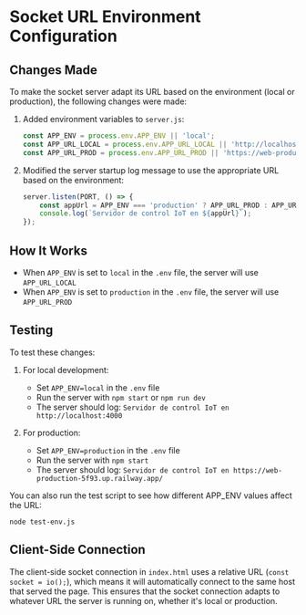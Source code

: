 # Socket URL Environment Configuration

## Changes Made

To make the socket server adapt its URL based on the environment (local or production), the following changes were made:

1. Added environment variables to `server.js`:
   ```javascript
   const APP_ENV = process.env.APP_ENV || 'local';
   const APP_URL_LOCAL = process.env.APP_URL_LOCAL || 'http://localhost:4000';
   const APP_URL_PROD = process.env.APP_URL_PROD || 'https://web-production-5f93.up.railway.app/';
   ```

2. Modified the server startup log message to use the appropriate URL based on the environment:
   ```javascript
   server.listen(PORT, () => {
       const appUrl = APP_ENV === 'production' ? APP_URL_PROD : APP_URL_LOCAL;
       console.log(`Servidor de control IoT en ${appUrl}`);
   });
   ```

## How It Works

- When `APP_ENV` is set to `local` in the `.env` file, the server will use `APP_URL_LOCAL`
- When `APP_ENV` is set to `production` in the `.env` file, the server will use `APP_URL_PROD`

## Testing

To test these changes:

1. For local development:
   - Set `APP_ENV=local` in the `.env` file
   - Run the server with `npm start` or `npm run dev`
   - The server should log: `Servidor de control IoT en http://localhost:4000`

2. For production:
   - Set `APP_ENV=production` in the `.env` file
   - Run the server with `npm start`
   - The server should log: `Servidor de control IoT en https://web-production-5f93.up.railway.app/`

You can also run the test script to see how different APP_ENV values affect the URL:
```
node test-env.js
```

## Client-Side Connection

The client-side socket connection in `index.html` uses a relative URL (`const socket = io();`), which means it will automatically connect to the same host that served the page. This ensures that the socket connection adapts to whatever URL the server is running on, whether it's local or production.